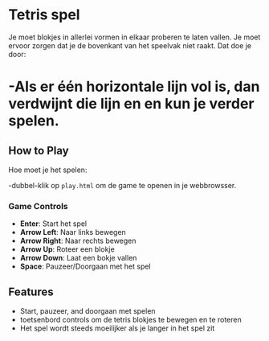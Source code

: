 # Tetris spel

Je moet blokjes in allerlei vormen in elkaar proberen te laten vallen.  Je moet ervoor zorgen dat je de bovenkant van het speelvak niet raakt. Dat doe je door:
# -Als er één horizontale lijn vol is, dan verdwijnt die lijn en en kun je verder spelen.

## How to Play

Hoe moet je het spelen:

-dubbel-klik op `play.html` om de game te openen in je webbrowsser.

### Game Controls

- **Enter**: Start het spel
- **Arrow Left**: Naar links bewegen
- **Arrow Right**: Naar rechts bewegen
- **Arrow Up**: Roteer een blokje
- **Arrow Down**: Laat een bokje vallen
- **Space**: Pauzeer/Doorgaan met het spel


## Features

- Start, pauzeer, and doorgaan met spelen
- toetsenbord controls om de tetris blokjes te bewegen en te roteren
- Het spel wordt steeds moeilijker als je langer in het spel zit

